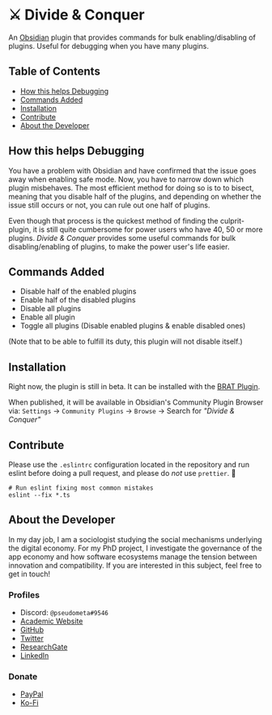 # ⚔️ Divide & Conquer

<!-- ![](https://img.shields.io/github/downloads/chrisgrieser/obsidian-divide-and-conquer/total?label=Total%20Downloads&style=plastic) ![](https://img.shields.io/github/v/release/chrisgrieser/obsidian-divide-and-conquer?label=Latest%20Release&style=plastic) [![](https://img.shields.io/badge/changelog-click%20here-FFE800?style=plastic)](Changelog.md) -->

An [Obsidian](https://obsidian.md/) plugin that provides commands for bulk enabling/disabling of plugins. Useful for debugging when you have many plugins.

## Table of Contents
<!-- MarkdownTOC levels="2" -->

- [How this helps Debugging](#how-this-helps-debugging)
- [Commands Added](#commands-added)
- [Installation](#installation)
- [Contribute](#contribute)
- [About the Developer](#about-the-developer)

<!-- /MarkdownTOC -->

## How this helps Debugging
You have a problem with Obsidian and have confirmed that the issue goes away when enabling safe mode. Now, you have to narrow down which plugin misbehaves. The most efficient method for doing so is to to bisect, meaning that you disable half of the plugins, and depending on whether the issue still occurs or not, you can rule out one half of plugins. 

Even though that process is the quickest method of finding the culprit-plugin, it is still quite cumbersome for power users who have 40, 50 or more plugins. *Divide & Conquer* provides some useful commands for bulk disabling/enabling of plugins, to make the power user's life easier.

## Commands Added
- Disable half of the enabled plugins
- Enable half of the disabled plugins
- Disable all plugins
- Enable all plugin
- Toggle all plugins (Disable enabled plugins & enable disabled ones)

(Note that to be able to fulfill its duty, this plugin will not disable itself.)

## Installation
Right now, the plugin is still in beta. It can be installed with the [BRAT Plugin](https://github.com/TfTHacker/obsidian42-brat).

When published, it will be available in Obsidian's Community Plugin Browser via: `Settings` → `Community Plugins` → `Browse` → Search for *"Divide & Conquer"*

## Contribute
Please use the `.eslintrc` configuration located in the repository and run eslint before doing a pull request, and please do *not* use `prettier`. 🙂

```shell
# Run eslint fixing most common mistakes
eslint --fix *.ts
```

## About the Developer
In my day job, I am a sociologist studying the social mechanisms underlying the digital economy. For my PhD project, I investigate the governance of the app economy and how software ecosystems manage the tension between innovation and compatibility. If you are interested in this subject, feel free to get in touch!

### Profiles
- Discord: `@pseudometa#9546`
- [Academic Website](https://chris-grieser.de/)
- [GitHub](https://github.com/chrisgrieser/)
- [Twitter](https://twitter.com/pseudo_meta)
- [ResearchGate](https://www.researchgate.net/profile/Christopher-Grieser)
- [LinkedIn](https://www.linkedin.com/in/christopher-grieser-ba693b17a/)

### Donate
- [PayPal](https://www.paypal.com/paypalme/ChrisGrieser)
- [Ko-Fi](https://ko-fi.com/pseudometa)
